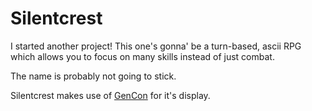 Silentcrest
============
I started another project! This one's gonna' be a turn-based, ascii RPG which
allows you to focus on many skills instead of just combat.

The name is probably not going to stick.

Silentcrest makes use of [GenCon](https://github.com/RylandAlmanza/GenCon) for
it's display.
